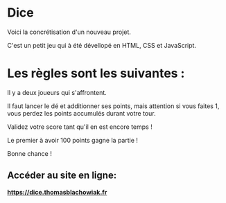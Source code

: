 # Dice

Voici la concrétisation d'un nouveau projet. 

C'est un petit jeu qui à été dévellopé en HTML, CSS et JavaScript.


# Les règles sont les suivantes :

Il y a deux joueurs qui s'affrontent.

Il faut lancer le dé et additionner ses points, mais attention si vous faites 1, vous perdez les points accumulés durant votre tour.

Validez votre score tant qu'il en est encore temps !

Le premier à avoir 100 points gagne la partie !

Bonne chance !

## Accéder au site en ligne:

**https://dice.thomasblachowiak.fr**
